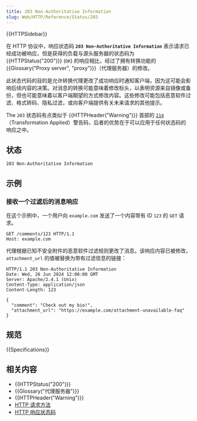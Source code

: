 ```yaml
---
title: 203 Non-Authoritative Information
slug: Web/HTTP/Reference/Status/203
---
```


{{HTTPSidebar}}

在 HTTP 协议中，响应状态码 **`203 Non-Authoritative Information`** 表示请求已经成功被响应，但是获得的负载与源头服务器的状态码为 {{HTTPStatus("200")}} (`OK`) 的响应相比，经过了拥有转换功能的 {{Glossary("Proxy server", "proxy")}}（代理服务器）的修改。

此状态代码的目的是允许转换代理更改了成功响应时通知客户端，因为这可能会影响后续内容的决策。对消息的转换可能意味着修改标头，以表明资源来自镜像或备份，但也可能意味着以客户端期望的方式修改内容。这些修改可能包括恶意软件过滤、格式转码、隐私过滤，或向客户端提供有关未来请求的其他提示。

The `203` 状态码有点类似于 {{HTTPHeader("Warning")}} 首部的 [`214`](/zh-CN/docs/Web/HTTP/Reference/Headers/Warning#warning_codes)（Transformation Applied）警告码，后者的优势在于可以应用于任何状态码的响应之中。

## 状态

```plain
203 Non-Authoritative Information
```

## 示例

### 接收一个过滤后的消息响应

在这个示例中，一个用户向 `example.com` 发送了一个内容带有 ID `123` 的 `GET` 请求。

```http
GET /comments/123 HTTP/1.1
Host: example.com
```

代理根据已知不安全附件的恶意软件过滤规则更改了消息。该响应内容已被修改，`attachment_url` 的值被替换为带有过滤信息的链接：

```http
HTTP/1.1 203 Non-Authoritative Information
Date: Wed, 26 Jun 2024 12:00:00 GMT
Server: Apache/2.4.1 (Unix)
Content-Type: application/json
Content-Length: 123

{
  "comment": "Check out my bio!",
  "attachment_url": "https://example.com/attachment-unavailable-faq"
}
```

## 规范

{{Specifications}}

## 相关内容

- {{HTTPStatus("200")}}
- {{Glossary("代理服务器")}}
- {{HTTPHeader("Warning")}}
- [HTTP 请求方法](/zh-CN/docs/Web/HTTP/Reference/Methods)
- [HTTP 响应状态码](/zh-CN/docs/Web/HTTP/Reference/Status)

